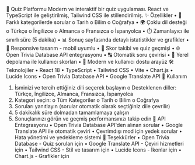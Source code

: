 🎯 Quiz Platformu
Modern ve interaktif bir quiz uygulaması. React ve TypeScript ile geliştirilmiş, Tailwind CSS ile stillendirilmiş.
✨ Özellikler
•	🎯 Farklı kategorilerde sorular
o	Tarih
o	Bilim
o	Coğrafya
•	🌍 Çoklu dil desteği
o	Türkçe
o	İngilizce
o	Almanca
o	Fransızca
o	İspanyolca
•	⏱️ Zamanlayıcı ile sınırlı süre (5 dakika)
•	📊 Sonuç sayfasında detaylı istatistikler ve grafikler
•	📱 Responsive tasarım - mobil uyumlu
•	🔄 Skor takibi ve quiz geçmişi
•	🌐 Open Trivia Database API entegrasyonu
•	🔠 Otomatik soru çevirisi
•	💾 Yerel depolama ile kullanıcı skorları
•	🎨 Modern ve kullanıcı dostu arayüz
🛠️ Teknolojiler
•	React 18
•	TypeScript
•	Tailwind CSS
•	Vite
•	Chart.js
•	Lucide Icons
•	Open Trivia Database API
•	Google Translate API
📱 Kullanım
1.	İsminizi ve tercih ettiğiniz dili seçerek başlayın
o	Desteklenen diller: Türkçe, İngilizce, Almanca, Fransızca, İspanyolca
2.	Kategori seçin:
o	Tüm Kategoriler
o	Tarih
o	Bilim
o	Coğrafya
3.	Soruları yanıtlayın (sorular otomatik olarak seçtiğiniz dile çevrilir)
4.	5 dakikalık süre dolmadan tamamlamaya çalışın
5.	Sonuçlarınızı görün ve geçmiş performansınızı takip edin
🔄 API Entegrasyonu
•	Open Trivia Database API'den alınan sorular
•	Google Translate API ile otomatik çeviri
•	Çevrimdışı mod için yedek sorular
•	Hata yönetimi ve yedekleme sistemi
🙏 Teşekkürler
•	Open Trivia Database - Quiz soruları için
•	Google Translate API - Çeviri hizmetleri için
•	Tailwind CSS - Stil ve tasarım için
•	Lucide Icons - İkonlar için
•	Chart.js - Grafikler için

